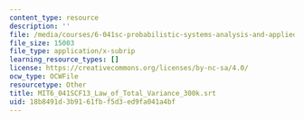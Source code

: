 ```yaml
---
content_type: resource
description: ''
file: /media/courses/6-041sc-probabilistic-systems-analysis-and-applied-probability-fall-2013/18b8491d3b9161fbf5d3ed9fa041a4bf_MIT6_041SCF13_Law_of_Total_Variance_300k.srt
file_size: 15003
file_type: application/x-subrip
learning_resource_types: []
license: https://creativecommons.org/licenses/by-nc-sa/4.0/
ocw_type: OCWFile
resourcetype: Other
title: MIT6_041SCF13_Law_of_Total_Variance_300k.srt
uid: 18b8491d-3b91-61fb-f5d3-ed9fa041a4bf
---
```

